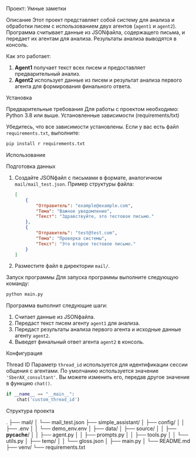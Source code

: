  Проект: Умные заметки

 Описание
Этот проект представляет собой систему для анализа и обработки писем с использованием двух агентов (`agent1` и `agent2`). Программа считывает данные из JSONфайла, содержащего письма, и передает их агентам для анализа. Результаты анализа выводятся в консоль.

 Как это работает:
1. **Agent1** получает текст всех писем и предоставляет предварительный анализ.
2. **Agent2** использует данные из писем и результат анализа первого агента для формирования финального ответа.



 Установка

 Предварительные требования
Для работы с проектом необходимо:
 Python 3.8 или выше.
 Установленные зависимости (requirements/txt)

Убедитесь, что все зависимости установлены. Если у вас есть файл `requirements.txt`, выполните:
```bash
pip install r requirements.txt
```

 Использование

 Подготовка данных
1. Создайте JSONфайл с письмами в формате, аналогичном `mail/mail_test.json`. Пример структуры файла:
   ```json
   [
       {
           "Отправитель": "example@example.com",
           "Тема": "Важное уведомление",
           "Текст": "Здравствуйте, это тестовое письмо."
       },
       {
           "Отправитель": "test@test.com",
           "Тема": "Проверка системы",
           "Текст": "Это второе тестовое письмо."
       }
   ]
   ```

2. Разместите файл в директории `mail/`.

 Запуск программы
Для запуска программы выполните следующую команду:
```bash
python main.py
```

Программа выполнит следующие шаги:
1. Считает данные из JSONфайла.
2. Передаст текст писем агенту `agent1` для анализа.
3. Передаст результаты анализа первого агента и исходные данные агенту `agent2`.
4. Выведет финальный ответ агента `agent2` в консоль.


 Конфигурация

 Thread ID
Параметр `thread_id` используется для идентификации сессии общения с агентами. По умолчанию используется значение `'SberAX_consultant'`. Вы можете изменить его, передав другое значение в функцию `chat()`.

```python
if __name__ == "__main__":
    chat('custom_thread_id')
```

 Структура проекта

.
├── mail/
│   └── mail_test.json
├── simple_assistant/
│   ├── config/
│   │   ├── .env
│   │   └── demo_env.env
│   ├── data/
│   ├── source/
│   │   ├── __pycache__/
│   │   ├── agent.py
│   │   ├── prompts.py
│   │   ├── tools.py
│   │   └── utils.py
│   ├── temp/
│   │   └── gloss.json
│   ├── main.py
│   └── README.md
├── venv/
└── requirements.txt